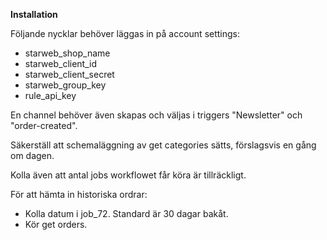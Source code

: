 **Installation**

Följande nycklar behöver läggas in på account settings:

* starweb_shop_name
* starweb_client_id
* starweb_client_secret
* starweb_group_key
* rule_api_key

En channel behöver även skapas och väljas i triggers "Newsletter" och "order-created".

Säkerställ att schemaläggning av get categories sätts, förslagsvis en gång om dagen.

Kolla även att antal jobs workflowet får köra är tillräckligt.

För att hämta in historiska ordrar:

* Kolla datum i job_72. Standard är 30 dagar bakåt.
* Kör get orders.
